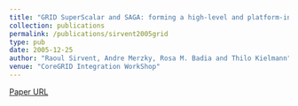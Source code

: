 ```yaml
---
title: "GRID SuperScalar and SAGA: forming a high-level and platform-independent Grid Programming Environment"
collection: publications
permalink: /publications/sirvent2005grid
type: pub
date: 2005-12-25
author: "Raoul Sirvent, Andre Merzky, Rosa M. Badia and Thilo Kielmann"
venue: "CoreGRID Integration WorkShop"
---
```

[Paper URL](http://www.cs.vu.nl/~kielmann/papers/gs-saga.pdf)

